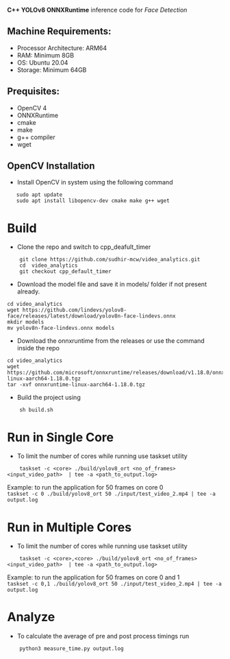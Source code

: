 
**C++ YOLOv8 ONNXRuntime** inference code for *Face Detection* 

## Machine Requirements:
- Processor Architecture: ARM64
- RAM: Minimum 8GB
- OS: Ubuntu 20.04 
- Storage: Minimum 64GB

## Prequisites:
- OpenCV 4
- ONNXRuntime 
- cmake
- make
- g++ compiler
- wget

## OpenCV Installation
- Install OpenCV in system using the following command 
```
   sudo apt update
   sudo apt install libopencv-dev cmake make g++ wget
```
# Build 
- Clone the repo and switch to cpp_deafult_timer
```
    git clone https://github.com/sudhir-mcw/video_analytics.git
    cd  video_analytics
    git checkout cpp_default_timer
```
-  Download the model file and save it in models/ folder if not present already.
```
cd video_analytics
wget https://github.com/lindevs/yolov8-face/releases/latest/download/yolov8n-face-lindevs.onnx
mkdir models
mv yolov8n-face-lindevs.onnx models
```
- Download the onnxruntime from the releases or use the command inside the repo 
```
cd video_analytics
wget https://github.com/microsoft/onnxruntime/releases/download/v1.18.0/onnxruntime-linux-aarch64-1.18.0.tgz
tar -xvf onnxruntime-linux-aarch64-1.18.0.tgz
```
- Build the project using 
```
    sh build.sh
``` 
# Run in Single Core
* To limit the number of cores while running use taskset utility
```
    taskset -c <core> ./build/yolov8_ort <no_of_frames> <input_video_path>  | tee -a <path_to_output.log>
```
Example: to run the application for 50 frames on core 0 \
`
    taskset -c 0 ./build/yolov8_ort 50 ./input/test_video_2.mp4 | tee -a output.log
`
# Run in Multiple Cores
* To limit the number of cores while running use taskset utility
```
    taskset -c <core>,<core> ./build/yolov8_ort <no_of_frames> <input_video_path>  | tee -a <path_to_output.log>
```
Example: to run the application for 50 frames on core 0 and 1 \
`
    taskset -c 0,1 ./build/yolov8_ort 50 ./input/test_video_2.mp4 | tee -a output.log
`
# Analyze
- To calculate the average of pre and post process timings run
```
    python3 measure_time.py output.log
```